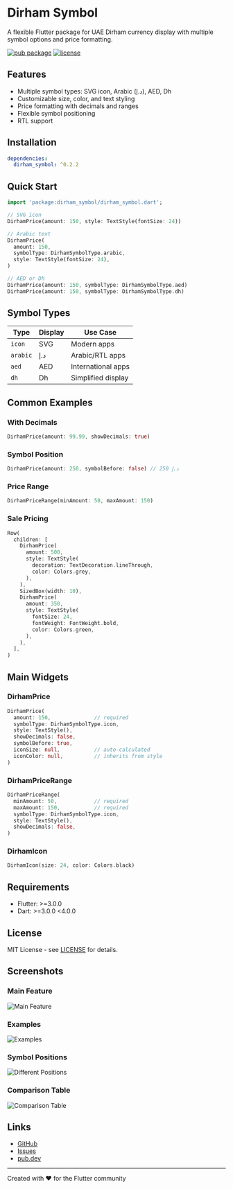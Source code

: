 # Dirham Symbol

A flexible Flutter package for UAE Dirham currency display with multiple symbol options and price formatting.

[![pub package](https://img.shields.io/pub/v/dirham_symbol.svg)](https://pub.dev/packages/dirham_symbol)
[![license](https://img.shields.io/badge/license-MIT-blue.svg)](https://opensource.org/licenses/MIT)

## Features

- Multiple symbol types: SVG icon, Arabic (د.إ), AED, Dh
- Customizable size, color, and text styling
- Price formatting with decimals and ranges
- Flexible symbol positioning
- RTL support

## Installation

```yaml
dependencies:
  dirham_symbol: ^0.2.2
```

## Quick Start

```dart
import 'package:dirham_symbol/dirham_symbol.dart';

// SVG icon
DirhamPrice(amount: 150, style: TextStyle(fontSize: 24))

// Arabic text
DirhamPrice(
  amount: 150,
  symbolType: DirhamSymbolType.arabic,
  style: TextStyle(fontSize: 24),
)

// AED or Dh
DirhamPrice(amount: 150, symbolType: DirhamSymbolType.aed)
DirhamPrice(amount: 150, symbolType: DirhamSymbolType.dh)
```

## Symbol Types

| Type | Display | Use Case |
|------|---------|----------|
| `icon` | SVG | Modern apps |
| `arabic` | د.إ | Arabic/RTL apps |
| `aed` | AED | International apps |
| `dh` | Dh | Simplified display |

## Common Examples

### With Decimals
```dart
DirhamPrice(amount: 99.99, showDecimals: true)
```

### Symbol Position
```dart
DirhamPrice(amount: 250, symbolBefore: false) // 250 د.إ
```

### Price Range
```dart
DirhamPriceRange(minAmount: 50, maxAmount: 150)
```

### Sale Pricing
```dart
Row(
  children: [
    DirhamPrice(
      amount: 500,
      style: TextStyle(
        decoration: TextDecoration.lineThrough,
        color: Colors.grey,
      ),
    ),
    SizedBox(width: 10),
    DirhamPrice(
      amount: 350,
      style: TextStyle(
        fontSize: 24,
        fontWeight: FontWeight.bold,
        color: Colors.green,
      ),
    ),
  ],
)
```

## Main Widgets

### DirhamPrice
```dart
DirhamPrice(
  amount: 150,              // required
  symbolType: DirhamSymbolType.icon,
  style: TextStyle(),
  showDecimals: false,
  symbolBefore: true,
  iconSize: null,           // auto-calculated
  iconColor: null,          // inherits from style
)
```

### DirhamPriceRange
```dart
DirhamPriceRange(
  minAmount: 50,            // required
  maxAmount: 150,           // required
  symbolType: DirhamSymbolType.icon,
  style: TextStyle(),
  showDecimals: false,
)
```

### DirhamIcon
```dart
DirhamIcon(size: 24, color: Colors.black)
```

## Requirements

- Flutter: >=3.0.0
- Dart: >=3.0.0 <4.0.0

## License

MIT License - see [LICENSE](LICENSE) for details.

## Screenshots

### Main Feature
![Main Feature](screenshots/main_feature.png)

### Examples
![Examples](screenshots/examples.png)

### Symbol Positions
![Different Positions](screenshots/different_positions.png)

### Comparison Table
![Comparison Table](screenshots/comparison_table.png)

## Links

- [GitHub](https://github.com/nadeerep07/dirham-symbol.git)
- [Issues](https://github.com/nadeerep07/dirham-symbol.git)
- [pub.dev](https://pub.dev/packages/dirham_symbol)

---

Created with ❤️ for the Flutter community